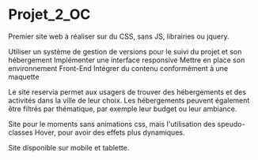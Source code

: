 # Projet_2_OC
Premier site web à réaliser sur du CSS, sans JS, librairies ou jquery.

Utiliser un système de gestion de versions pour le suivi du projet et son hébergement
Implémenter une interface responsive
Mettre en place son environnement Front-End
Intégrer du contenu conformément à une maquette

Le site reservia  permet aux usagers de trouver des hébergements et des activités dans la ville de leur choix. Les hébergements peuvent également être filtrés par thématique, par exemple leur budget ou leur ambiance.

Site pour le moments sans animations css, mais l'utilisation des speudo-classes Hover, pour avoir des effets plus dynamiques.

Site disponible sur mobile et tablette. 
